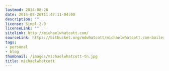 ```yaml
---
lastmod: 2014-08-26
date: 2014-08-26T11:47:11-04:00
description: ""
license: Simpl-2.0
licenseLink: ""
sitelink: http://michaelwhatcott.com/
sourceLink: https://bitbucket.org/mdwhatcott/michaelwhatcott.com-boilerplate/src
tags:
- personal
- blog
thumbnail: /images/michaelwhatcott-tn.jpg
title: michaelwhatcott
---
```


